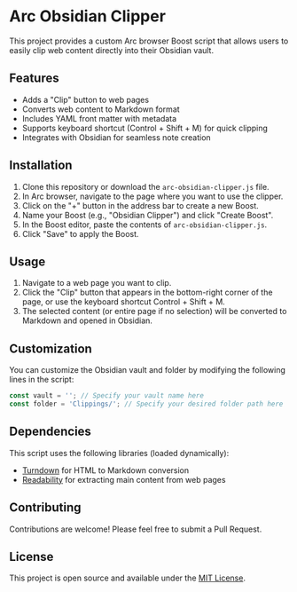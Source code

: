 # Arc Obsidian Clipper

This project provides a custom Arc browser Boost script that allows users to easily clip web content directly into their Obsidian vault.

## Features

- Adds a "Clip" button to web pages
- Converts web content to Markdown format
- Includes YAML front matter with metadata
- Supports keyboard shortcut (Control + Shift + M) for quick clipping
- Integrates with Obsidian for seamless note creation

## Installation

1. Clone this repository or download the `arc-obsidian-clipper.js` file.
2. In Arc browser, navigate to the page where you want to use the clipper.
3. Click on the "+" button in the address bar to create a new Boost.
4. Name your Boost (e.g., "Obsidian Clipper") and click "Create Boost".
5. In the Boost editor, paste the contents of `arc-obsidian-clipper.js`.
6. Click "Save" to apply the Boost.

## Usage

1. Navigate to a web page you want to clip.
2. Click the "Clip" button that appears in the bottom-right corner of the page, or use the keyboard shortcut Control + Shift + M.
3. The selected content (or entire page if no selection) will be converted to Markdown and opened in Obsidian.

## Customization

You can customize the Obsidian vault and folder by modifying the following lines in the script:

```javascript
const vault = ''; // Specify your vault name here
const folder = 'Clippings/'; // Specify your desired folder path here
```

## Dependencies

This script uses the following libraries (loaded dynamically):

- [Turndown](https://github.com/domchristie/turndown) for HTML to Markdown conversion
- [Readability](https://github.com/mozilla/readability) for extracting main content from web pages

## Contributing

Contributions are welcome! Please feel free to submit a Pull Request.

## License

This project is open source and available under the [MIT License](LICENSE).